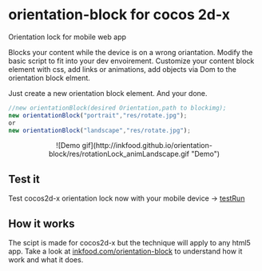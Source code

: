 # orientation-block for cocos 2d-x
Orientation lock for mobile web app

Blocks your content while the device is on a wrong oriantation. Modify the basic script to fit into your dev envoirement.
Customize your content block element with css, add links or animations, add objects via Dom to the orientation block elment.

Just create a new orientation block element. And your done.
```javascript
//new orientationBlock(desired Orientation,path to blockimg);
new orientationBlock("portrait","res/rotate.jpg");
or
new orientationBlock("landscape","res/rotate.jpg");
```
<p align="center">
![Demo gif](http://inkfood.github.io/orientation-block/res/rotationLock_animLandscape.gif "Demo")
<p>

## Test it
Test cocos2d-x orientation lock now with your mobile device -> <a href="http://inkfood.github.io/orientation-block/" target="_blank">testRun</a>

## How it works
The scipt is made for cocos2d-x but the technique will apply to any html5 app.
Take a look at <a href="http://www.inkfood.com/orientation-block/" target="_blank">inkfood.com/orientation-block</a> to understand how it work and what it does.
